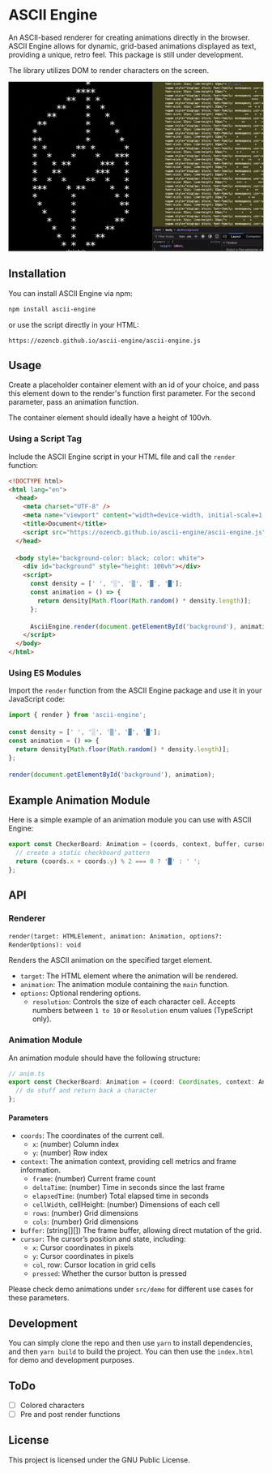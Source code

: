 # ASCII Engine

An ASCII-based renderer for creating animations directly in the browser. ASCII Engine allows for dynamic, grid-based animations displayed as text, providing a unique, retro feel. This package is still under development.

The library utilizes DOM to render characters on the screen.

![Demo](Demo.gif)

## Installation

You can install ASCII Engine via npm:

```bash
npm install ascii-engine
```

or use the script directly in your HTML:

```
https://ozencb.github.io/ascii-engine/ascii-engine.js
```

## Usage

Create a placeholder container element with an id of your choice, and pass this element down to the render's function first parameter. For the second parameter, pass an animation function.

The container element should ideally have a height of 100vh.

### Using a Script Tag

Include the ASCII Engine script in your HTML file and call the `render` function:

```html
<!DOCTYPE html>
<html lang="en">
  <head>
    <meta charset="UTF-8" />
    <meta name="viewport" content="width=device-width, initial-scale=1.0" />
    <title>Document</title>
    <script src="https://ozencb.github.io/ascii-engine/ascii-engine.js"></script>
  </head>

  <body style="background-color: black; color: white">
    <div id="background" style="height: 100vh"></div>
    <script>
      const density = [' ', '░', '▒', '▓', '█'];
      const animation = () => {
        return density[Math.floor(Math.random() * density.length)];
      };

      AsciiEngine.render(document.getElementById('background'), animation);
    </script>
  </body>
</html>
```

### Using ES Modules

Import the `render` function from the ASCII Engine package and use it in your JavaScript code:

```typescript
import { render } from 'ascii-engine';

const density = [' ', '░', '▒', '▓', '█'];
const animation = () => {
  return density[Math.floor(Math.random() * density.length)];
};

render(document.getElementById('background'), animation);
```

## Example Animation Module

Here is a simple example of an animation module you can use with ASCII Engine:

```javascript
export const CheckerBoard: Animation = (coords, context, buffer, cursor) => {
  // create a static checkboard pattern
  return (coords.x + coords.y) % 2 === 0 ? '█' : ' ';
};
```

## API

### Renderer

`render(target: HTMLElement, animation: Animation, options?: RenderOptions): void`

Renders the ASCII animation on the specified target element.

- `target`: The HTML element where the animation will be rendered.
- `animation`: The animation module containing the `main` function.
- `options`: Optional rendering options.
  - `resolution`: Controls the size of each character cell. Accepts numbers between `1 to 10` or `Resolution` enum values (TypeScript only).

### Animation Module

An animation module should have the following structure:

```typescript
// anim.ts
export const CheckerBoard: Animation = (coord: Coordinates, context: AnimationContext, buffer: FrameBuffer, cursor: CursorContext): string | null => {
  // do stuff and return back a character 
};
```


#### Parameters
- `coords`: The coordinates of the current cell.
    - `x`: (number) Column index
    - `y`: (number) Row index
- `context`: The animation context, providing cell metrics and frame information.
    - `frame`: (number) Current frame count
    - `deltaTime`: (number) Time in seconds since the last frame
    - `elapsedTime`: (number) Total elapsed time in seconds
    - `cellWidth`, cellHeight: (number) Dimensions of each cell
    - `rows`: (number) Grid dimensions
    - `cols`: (number) Grid dimensions
- `buffer`: (string[][]) The frame buffer, allowing direct mutation of the grid.
- `cursor`: The cursor’s position and state, including:
    - `x`: Cursor coordinates in pixels
    - `y`: Cursor coordinates in pixels
    - `col`, row: Cursor location in grid cells
    - `pressed`: Whether the cursor button is pressed

Please check demo animations under `src/demo` for different use cases for these parameters.

## Development

You can simply clone the repo and then use `yarn` to install dependencies, and then `yarn build` to build the project. You can then use the `index.html` for demo and development purposes.


## ToDo

- [ ] Colored characters
- [ ] Pre and post render functions

## License

This project is licensed under the GNU Public License.